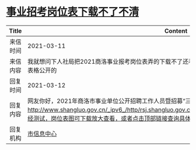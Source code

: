 # <a href="http://www.shangluo.gov.cn/zmhd/ldxxxx.jsp?urltype=leadermail.LeaderMailContentUrl&wbtreeid=1112&leadermailid=7016">事业招考岗位表下载不了不清</a>
| Title |                                                                                   Content                                                                                    |
|:-----:|------------------------------------------------------------------------------------------------------------------------------------------------------------------------------|
| 来信时间  | 2021-03-11                                                                                                                                                                   |
| 来信内容  | 我就想问下人社局把2021商洛事业报考岗位表弄的下载不了还看不清是不是不想叫广大考生报考？有什么不敢正规表格公开的                                                                                                                    |
| 回复时间  | 2021-03-12                                                                                                                                                                   |
| 回复内容  | 网友你好，2021年商洛市事业单位公开招聘工作人员暨招募“三支一扶”人员岗位表见：http://www.shangluo.gov.cn/_ipv6_/http/rsj.shangluo.gov.cn//shetao/202103/20210311144706_73.htm，经测试，岗位表图可下载放大查看，或者点击顶部链接查询具体专业可报岗位。 |
| 回复机构  | <a href="../../category/agencies/市信息中心.md">市信息中心</a>                                                                                                                         |